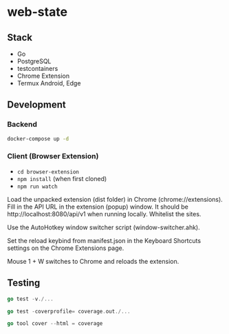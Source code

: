 # web-state

## Stack

- Go
- PostgreSQL
- testcontainers
- Chrome Extension
- Termux Android, Edge

## Development

### Backend

```bash
docker-compose up -d
```

### Client (Browser Extension)

- `cd browser-extension`
- `npm install` (when first cloned)
- `npm run watch`

Load the unpacked extension (dist folder) in Chrome (chrome://extensions).
Fill in the API URL in the extension (popup) window. It should be http://localhost:8080/api/v1 when running locally.
Whitelist the sites.

Use the AutoHotkey window switcher script (window-switcher.ahk).

Set the reload keybind from manifest.json in the Keyboard Shortcuts settings on the Chrome Extensions page.

Mouse 1 + W switches to Chrome and reloads the extension.

## Testing

```go
go test -v./...

go test -coverprofile= coverage.out./...

go tool cover --html = coverage
```
